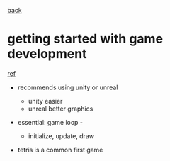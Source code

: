 [back](./README.md)

# getting started with game development

[ref](https://www.geeksforgeeks.org/how-to-get-started-with-game-development/)

- recommends using unity or unreal
  - unity easier
  - unreal better graphics

- essential: game loop -
  - initialize, update, draw

- tetris is a common first game